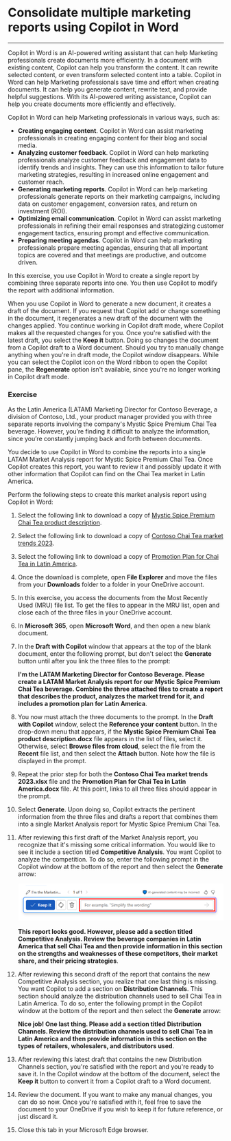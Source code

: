# Consolidate multiple marketing reports using Copilot in Word
---
Copilot in Word is an AI-powered writing assistant that can help Marketing professionals create documents more efficiently. In a document with existing content, Copilot can help you transform the content. It can rewrite selected content, or even transform selected content into a table. Copilot in Word can help Marketing professionals save time and effort when creating documents. It can help you generate content, rewrite text, and provide helpful suggestions. With its AI-powered writing assistance, Copilot can help you create documents more efficiently and effectively.

Copilot in Word can help Marketing professionals in various ways, such as:

 -  **Creating engaging content**. Copilot in Word can assist marketing professionals in creating engaging content for their blog and social media.
 -  **Analyzing customer feedback**. Copilot in Word can help marketing professionals analyze customer feedback and engagement data to identify trends and insights. They can use this information to tailor future marketing strategies, resulting in increased online engagement and customer reach.
 -  **Generating marketing reports**. Copilot in Word can help marketing professionals generate reports on their marketing campaigns, including data on customer engagement, conversion rates, and return on investment (ROI).
 -  **Optimizing email communication**. Copilot in Word can assist marketing professionals in refining their email responses and strategizing customer engagement tactics, ensuring prompt and effective communication.
 -  **Preparing meeting agendas**. Copilot in Word can help marketing professionals prepare meeting agendas, ensuring that all important topics are covered and that meetings are productive, and outcome driven.

In this exercise, you use Copilot in Word to create a single report by combining three separate reports into one. You then use Copilot to modify the report with additional information.

When you use Copilot in Word to generate a new document, it creates a draft of the document. If you request that Copilot add or change something in the document, it regenerates a new draft of the document with the changes applied. You continue working in Copilot draft mode, where Copilot makes all the requested changes for you. Once you're satisfied with the latest draft, you select the **Keep it** button. Doing so changes the document from a Copilot draft to a Word document. Should you try to manually change anything when you're in draft mode, the Copilot window disappears. While you can select the Copilot icon on the Word ribbon to open the Copilot pane, the **Regenerate** option isn't available, since you're no longer working in Copilot draft mode.

### Exercise

As the Latin America (LATAM) Marketing Director for Contoso Beverage, a division of Contoso, Ltd., your product manager provided you with three separate reports involving the company's Mystic Spice Premium Chai Tea beverage. However, you’re finding it difficult to analyze the information, since you’re constantly jumping back and forth between documents.

You decide to use Copilot in Word to combine the reports into a single LATAM Market Analysis report for Mystic Spice Premium Chai Tea. Once Copilot creates this report, you want to review it and possibly update it with other information that Copilot can find on the Chai Tea market in Latin America.

Perform the following steps to create this market analysis report using Copilot in Word:

1.  Select the following link to download a copy of [Mystic Spice Premium Chai Tea product description](https://edxinteractivepage.blob.core.windows.net/ms-4004/Mystic%20Spice%20Premium%20Chai%20Tea%20product%20description.docx).
2.  Select the following link to download a copy of [Contoso Chai Tea market trends 2023](https://edxinteractivepage.blob.core.windows.net/ms-4004/Contoso%20Chai%20Tea%20market%20trends%202023.docx).
3.  Select the following link to download a copy of [Promotion Plan for Chai Tea in Latin America](https://edxinteractivepage.blob.core.windows.net/ms-4004/Promotion%20Plan%20for%20Chai%20Tea%20in%20Latin%20America.docx).
4.  Once the download is complete, open **File Explorer** and move the files from your **Downloads** folder to a folder in your OneDrive account.
5.  In this exercise, you access the documents from the Most Recently Used (MRU) file list. To get the files to appear in the MRU list, open and close each of the three files in your OneDrive account.
6.  In **Microsoft 365**, open **Microsoft Word**, and then open a new blank document.
7.  In the **Draft with Copilot** window that appears at the top of the blank document, enter the following prompt, but don't select the **Generate** button until after you link the three files to the prompt:
    
    **I'm the LATAM Marketing Director for Contoso Beverage. Please create a LATAM Market Analysis report for our Mystic Spice Premium Chai Tea beverage. Combine the three attached files to create a report that describes the product, analyzes the market trend for it, and includes a promotion plan for Latin America**.
8.  You now must attach the three documents to the prompt. In the **Draft with Copilot** window, select the **Reference your content** button. In the drop-down menu that appears, if the **Mystic Spice Premium Chai Tea product description.docx** file appears in the list of files, select it. Otherwise, select **Browse files from cloud**, select the file from the **Recent** file list, and then select the **Attach** button. Note how the file is displayed in the prompt.
9.  Repeat the prior step for both the **Contoso Chai Tea market trends 2023.xlsx** file and the **Promotion Plan for Chai Tea in Latin America.docx** file. At this point, links to all three files should appear in the prompt.
10. Select **Generate**. Upon doing so, Copilot extracts the pertinent information from the three files and drafts a report that combines them into a single Market Analysis report for Mystic Spice Premium Chai Tea.
11. After reviewing this first draft of the Market Analysis report, you recognize that it's missing some critical information. You would like to see it include a section titled **Competitive Analysis**. You want Copilot to analyze the competition. To do so, enter the following prompt in the Copilot window at the bottom of the report and then select the **Generate** arrow:
    
    ![Screenshot showing the Copilot prompt window that appears at the bottom of a Word document.](../media/copilot-window-word-a5ec12f6.png)
    
    
    **This report looks good. However, please add a section titled Competitive Analysis. Review the beverage companies in Latin America that sell Chai Tea and then provide information in this section on the strengths and weaknesses of these competitors, their market share, and their pricing strategies**.
12. After reviewing this second draft of the report that contains the new Competitive Analysis section, you realize that one last thing is missing. You want Copilot to add a section on **Distribution Channels**. This section should analyze the distribution channels used to sell Chai Tea in Latin America. To do so, enter the following prompt in the Copilot window at the bottom of the report and then select the **Generate** arrow:
    
    **Nice job! One last thing. Please add a section titled Distribution Channels. Review the distribution channels used to sell Chai Tea in Latin America and then provide information in this section on the types of retailers, wholesalers, and distributors used**.
13. After reviewing this latest draft that contains the new Distribution Channels section, you're satisfied with the report and you're ready to save it. In the Copilot window at the bottom of the document, select the **Keep it** button to convert it from a Copilot draft to a Word document.
14. Review the document. If you want to make any manual changes, you can do so now. Once you're satisfied with it, feel free to save the document to your OneDrive if you wish to keep it for future reference, or just discard it.
15. Close this tab in your Microsoft Edge browser.
